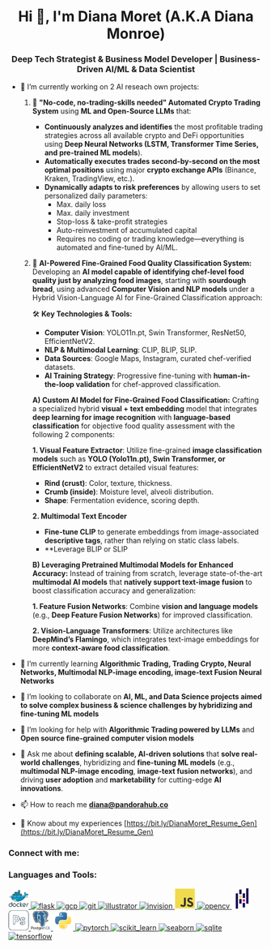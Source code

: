 <h1 align="center">Hi 👋, I'm Diana Moret (A.K.A Diana Monroe)</h1>
<h3 align="center">Deep Tech Strategist & Business Model Developer | Business-Driven AI/ML & Data Scientist</h3>

- 🔭 I’m currently working on 2 AI reseach own projects:
    1. 🚀 **"No-code, no-trading-skills needed" Automated Crypto Trading System** using **ML and Open-Source LLMs** that:
       * **Continuously analyzes and identifies** the most profitable trading strategies across all available crypto and DeFi opportunities using **Deep Neural Networks (LSTM,
         Transformer Time Series, and pre-trained ML models**).
       * **Automatically executes trades second-by-second on the most optimal positions** using major **crypto exchange APIs** (Binance, Kraken, TradingView, etc.).
       * **Dynamically adapts to risk preferences** by allowing users to set personalized daily parameters:
            * Max. daily loss
            * Max. daily investment
            * Stop-loss & take-profit strategies
            * Auto-reinvestment of accumulated capital
            * Requires no coding or trading knowledge—everything is automated and fine-tuned by AI/ML.
                
    2. 🚀 **AI-Powered Fine-Grained Food Quality Classification System:** Developing an **AI model capable of identifying chef-level food quality just by analyzing food images**,
           starting with **sourdough bread**, using advanced **Computer Vision and NLP models** under a Hybrid Vision-Language AI for Fine-Grained Classification approach:
       
       🛠️ **Key Technologies & Tools:**  
          * **Computer Vision**: YOLO11n.pt, Swin Transformer, ResNet50, EfficientNetV2.  
          * **NLP & Multimodal Learning**: CLIP, BLIP, SLIP.  
          * **Data Sources**: Google Maps, Instagram, curated chef-verified datasets.  
          * **AI Training Strategy**: Progressive fine-tuning with **human-in-the-loop validation** for chef-approved classification.  

        **A) Custom AI Model for Fine-Grained Food Classification:** Crafting a specialized hybrid **visual + text embedding** model that integrates **deep learning for image
        recognition**
        with **language-based classification** for objective food quality assessment with the following 2 components:
        
          **1. Visual Feature Extractor**: Utilize fine-grained **image classification models** such as **YOLO (Yolo11n.pt), Swin Transformer, or EfficientNetV2** to extract detailed
           visual features:  
          * **Rind (crust)**: Color, texture, thickness.  
          * **Crumb (inside)**: Moisture level, alveoli distribution.  
          * **Shape**: Fermentation evidence, scoring depth.
              
          **2. Multimodal Text Encoder**  
          * **Fine-tune CLIP** to generate embeddings from image-associated **descriptive tags**, rather than relying on static class labels.  
          * **Leverage BLIP or SLIP

        **B) Leveraging Pretrained Multimodal Models for Enhanced Accuracy:** Instead of training from scratch, leverage state-of-the-art **multimodal AI models** that **natively
        support text-image fusion** to boost classification accuracy and generalization:
       
          **1. Feature Fusion Networks**: Combine **vision and language models** (e.g., **Deep Feature Fusion Networks**) for improved classification.
            
          **2. Vision-Language Transformers**: Utilize architectures like **DeepMind’s Flamingo**, which integrates text-image embeddings for more **context-aware food classification**.
          

   
- 🌱 I’m currently learning **Algorithmic Trading, Trading Crypto, Neural Networks, Multimodal NLP-image encoding, image-text Fusion Neural Networks**

- 👯 I’m looking to collaborate on **AI, ML, and Data Science projects aimed to solve complex business & science challenges by hybridizing and fine-tuning ML models**

- 🤝 I’m looking for help with **Algorithmic Trading powered by LLMs** and **Open source fine-grained computer vision models**

- 💬 Ask me about **defining scalable, AI-driven solutions** that **solve real-world challenges**, hybridizing and **fine-tuning ML models** (e.g., **multimodal NLP-image encoding**, **image-text fusion networks**), and driving **user adoption** and **marketability** for cutting-edge **AI innovations**.

- 📫 How to reach me **diana@pandorahub.co**

- 📄 Know about my experiences [https://bit.ly/DianaMoret_Resume_Gen](https://bit.ly/DianaMoret_Resume_Gen)

<h3 align="left">Connect with me:</h3>
<p align="left">
</p>

<h3 align="left">Languages and Tools:</h3>
<p align="left"> <a href="https://www.docker.com/" target="_blank" rel="noreferrer"> <img src="https://raw.githubusercontent.com/devicons/devicon/master/icons/docker/docker-original-wordmark.svg" alt="docker" width="40" height="40"/> </a> <a href="https://flask.palletsprojects.com/" target="_blank" rel="noreferrer"> <img src="https://www.vectorlogo.zone/logos/pocoo_flask/pocoo_flask-icon.svg" alt="flask" width="40" height="40"/> </a> <a href="https://cloud.google.com" target="_blank" rel="noreferrer"> <img src="https://www.vectorlogo.zone/logos/google_cloud/google_cloud-icon.svg" alt="gcp" width="40" height="40"/> </a> <a href="https://git-scm.com/" target="_blank" rel="noreferrer"> <img src="https://www.vectorlogo.zone/logos/git-scm/git-scm-icon.svg" alt="git" width="40" height="40"/> </a> <a href="https://www.adobe.com/in/products/illustrator.html" target="_blank" rel="noreferrer"> <img src="https://www.vectorlogo.zone/logos/adobe_illustrator/adobe_illustrator-icon.svg" alt="illustrator" width="40" height="40"/> </a> <a href="https://www.invisionapp.com/" target="_blank" rel="noreferrer"> <img src="https://www.vectorlogo.zone/logos/invisionapp/invisionapp-icon.svg" alt="invision" width="40" height="40"/> </a> <a href="https://developer.mozilla.org/en-US/docs/Web/JavaScript" target="_blank" rel="noreferrer"> <img src="https://raw.githubusercontent.com/devicons/devicon/master/icons/javascript/javascript-original.svg" alt="javascript" width="40" height="40"/> </a> <a href="https://opencv.org/" target="_blank" rel="noreferrer"> <img src="https://www.vectorlogo.zone/logos/opencv/opencv-icon.svg" alt="opencv" width="40" height="40"/> </a> <a href="https://pandas.pydata.org/" target="_blank" rel="noreferrer"> <img src="https://raw.githubusercontent.com/devicons/devicon/2ae2a900d2f041da66e950e4d48052658d850630/icons/pandas/pandas-original.svg" alt="pandas" width="40" height="40"/> </a> <a href="https://www.photoshop.com/en" target="_blank" rel="noreferrer"> <img src="https://raw.githubusercontent.com/devicons/devicon/master/icons/photoshop/photoshop-line.svg" alt="photoshop" width="40" height="40"/> </a> <a href="https://www.postgresql.org" target="_blank" rel="noreferrer"> <img src="https://raw.githubusercontent.com/devicons/devicon/master/icons/postgresql/postgresql-original-wordmark.svg" alt="postgresql" width="40" height="40"/> </a> <a href="https://www.python.org" target="_blank" rel="noreferrer"> <img src="https://raw.githubusercontent.com/devicons/devicon/master/icons/python/python-original.svg" alt="python" width="40" height="40"/> </a> <a href="https://pytorch.org/" target="_blank" rel="noreferrer"> <img src="https://www.vectorlogo.zone/logos/pytorch/pytorch-icon.svg" alt="pytorch" width="40" height="40"/> </a> <a href="https://scikit-learn.org/" target="_blank" rel="noreferrer"> <img src="https://upload.wikimedia.org/wikipedia/commons/0/05/Scikit_learn_logo_small.svg" alt="scikit_learn" width="40" height="40"/> </a> <a href="https://seaborn.pydata.org/" target="_blank" rel="noreferrer"> <img src="https://seaborn.pydata.org/_images/logo-mark-lightbg.svg" alt="seaborn" width="40" height="40"/> </a> <a href="https://www.sqlite.org/" target="_blank" rel="noreferrer"> <img src="https://www.vectorlogo.zone/logos/sqlite/sqlite-icon.svg" alt="sqlite" width="40" height="40"/> </a> <a href="https://www.tensorflow.org" target="_blank" rel="noreferrer"> <img src="https://www.vectorlogo.zone/logos/tensorflow/tensorflow-icon.svg" alt="tensorflow" width="40" height="40"/> </a> </p>
